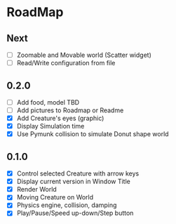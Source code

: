 # RoadMap

## Next

- [ ] Zoomable and Movable world (Scatter widget)
- [ ] Read/Write configuration from file 

## 0.2.0

- [ ] Add food, model TBD
- [ ] Add pictures to Roadmap or Readme
- [x] Add Creature's eyes (graphic)
- [x] Display Simulation time
- [x] Use Pymunk collision to simulate Donut shape world

## 0.1.0

- [x] Control selected Creature with arrow keys
- [x] Display current version in Window Title
- [x] Render World
- [x] Moving Creature on World
- [x] Physics engine, collision, damping
- [x] Play/Pause/Speed up-down/Step button
